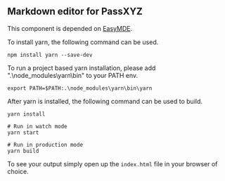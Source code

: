 ## Markdown editor for PassXYZ

This component is depended on [EasyMDE](https://github.com/Ionaru/easy-markdown-editor).

To install yarn, the following command can be used.
```
npm install yarn --save-dev
```

To run a project based yarn installation, please add ".\node_modules\yarn\bin" to your PATH env.
```
export PATH=$PATH:.\node_modules\yarn\bin\yarn
```

After yarn is installed, the following command can be used to build.
```shell
yarn install

# Run in watch mode
yarn start

# Run in production mode
yarn build 
```

To see your output simply open up the `index.html` file in your browser of choice.
